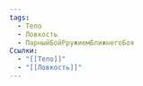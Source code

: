 ```yaml
---
tags:
  - Тело
  - Ловкость
  - ПарныйБойРружиемБлижнегоБоя
Ссылки:
  - "[[Тело]]"
  - "[[Ловкость]]"
---
```

